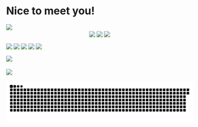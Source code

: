 # Nice to meet you!
<img src="https://capsule-render.vercel.app/api?type=waving&color=auto&height=200&section=header&text=Welcome!&fontSize=90" />

<div align="center">
	<img src="https://img.shields.io/badge/Java-007396?style=flat&logo=Java&logoColor=white" />
	<img src="https://img.shields.io/badge/HTML5-E34F26?style=flat&logo=HTML5&logoColor=white" />
	<img src="https://img.shields.io/badge/CSS3-1572B6?style=flat&logo=CSS3&logoColor=white" />
</div>
                 
<a href="https://hits.seeyoufarm.com"><img src="https://hits.seeyoufarm.com/api/count/incr/badge.svg?url=https%3A%2F%2Fgithub.com%2Ftheci&count_bg=%2379C83D&title_bg=%23555555&icon=&icon_color=%23E7E7E7&title=hits&edge_flat=false"/></a>
<img src="https://img.shields.io/badge/Android-3DDC84?style=flat-square&logo=Java&logoColor=white"/>
<img src="https://img.shields.io/badge/Android-3DDC84?style=flat-square&logo=Python&logoColor=blue"/>
<img src="https://img.shields.io/badge/TypeScript-3178C6?style=flat&logo=TypeScript&logoColor=white"/>
<img src="https://img.shields.io/badge/Python-3178C6?style=flat&logo=TypeScript&logoColor=white"/>

<div><img src="https://github-readme-stats.vercel.app/api/top-langs/?username=theci&layout=compact"><br><br>
<img src="https://github-readme-stats.vercel.app/api?username=theci&show_icons=true">
</div>

![](https://raw.githubusercontent.com/theci/theci/output/github-contribution-grid-snake.svg)
